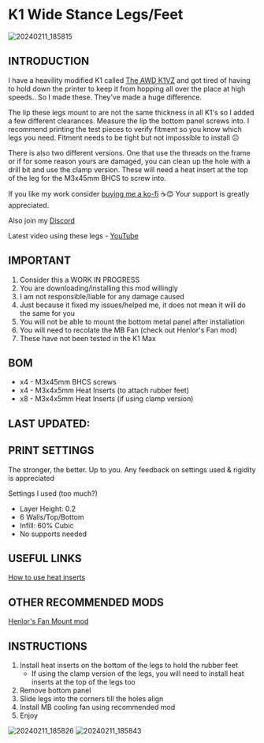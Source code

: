 # K1 Wide Stance Legs/Feet
![20240211_185815](https://github.com/DerrickDarrell/Creality-K1-K1-Max/assets/145330457/5dfbaeb7-7456-47e5-830a-442d4a08b833)


## INTRODUCTION

I have a heavility modified K1 called [The AWD K1VZ](https://www.youtube.com/watch?v=dlzfl8IJW0U) and got tired of having to hold down the printer to keep it from hopping all over the place at high speeds.. So I made these.
They've made a huge difference.

The lip these legs mount to are not the same thickness in all K1's so I added a few different clearances. Measure the lip the bottom panel screws into. I recommend printing the test pieces to verify fitment so you know which legs you need. Fitment needs to be tight but not impossible to install 😐

There is also two different versions. One that use the threads on the frame or if for some reason yours are damaged, you can clean up the hole with a drill bit and use the clamp version. These will need a heat insert at the top of the leg for the M3x45mm BHCS to screw into.

If you like my work consider [buying me a ko-fi](https://ko-fi.com/derrickdarrell) ☕😊 Your support is greatly appreciated.

Also join my [Discord](http://discord.gg/novusterminus)


Latest video using these legs - [YouTube](https://www.youtube.com/shorts/MX2oaUfnXk0)

## IMPORTANT

1. Consider this a WORK IN PROGRESS
2. You are downloading/installing this mod willingly
3. I am not responsible/liable for any damage caused
4. Just because it fixed my issues/helped me, it does not mean it will do the same for you
5. You will not be able to mount the bottom metal panel after installation
6. You will need to recolate the MB Fan (check out Henlor's Fan mod)
7. These have not been tested in the K1 Max


## BOM
- x4 - M3x45mm BHCS screws
- x4 - M3x4x5mm Heat Inserts (to attach rubber feet)
- x8 - M3x4x5mm Heat Inserts (if using clamp version)


## LAST UPDATED:



## PRINT SETTINGS

The stronger, the better. Up to you. Any feedback on settings used & rigidity is appreciated

Settings I used (too much?)
- Layer Height: 0.2
- 6 Walls/Top/Bottom
- Infill: 60% Cubic
- No supports needed


## USEFUL LINKS


[How to use heat inserts](https://ultimaker.com/learn/how-to-use-heat-set-inserts-to-securely-fasten-3d-printed-parts/)

## OTHER RECOMMENDED MODS

[Henlor's Fan Mount mod](https://www.printables.com/model/540070-motherboard-fan-mount-mk2-collection-creality-k1-s)


## INSTRUCTIONS

1. Install heat inserts on the bottom of the legs to hold the rubber feet
   - If using the clamp version of the legs, you will need to install heat inserts at the top of the legs too
2. Remove bottom panel
3. Slide legs into the corners till the holes align 
4. Install MB cooling fan using recommended mod
5. Enjoy



![20240211_185826](https://github.com/DerrickDarrell/Creality-K1-K1-Max/assets/145330457/340be3d7-01e5-4322-9a32-acc32fbcb9d3)
![20240211_185843](https://github.com/DerrickDarrell/Creality-K1-K1-Max/assets/145330457/7d86c08c-7b3a-4446-bc51-c843e10a9bdb)

